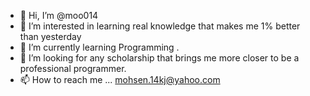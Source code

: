 - 👋 Hi, I’m @moo014
- 👀 I’m interested in learning real knowledge that makes me 1% better than yesterday 
- 🌱 I’m currently learning Programming .
- 💞️ I’m looking for any scholarship that brings me more closer to be a professional programmer. 
- 📫 How to reach me ... mohsen.14kj@yahoo.com 

<!---
moo014/moo014 is a ✨ special ✨ repository because its `README.md` (this file) appears on your GitHub profile.
You can click the Preview link to take a look at your changes.
--->

